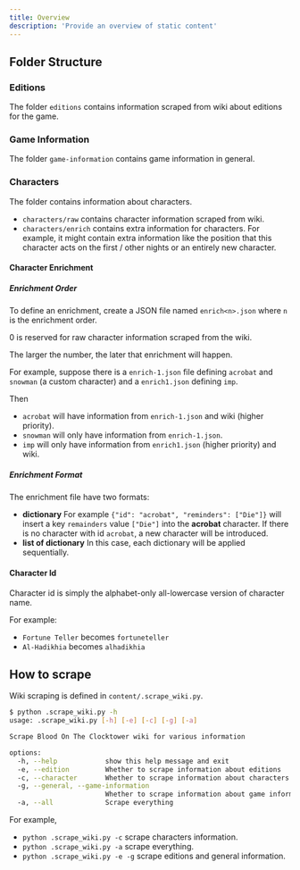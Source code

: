 ```yaml
---
title: Overview
description: 'Provide an overview of static content'
---
```


## Folder Structure

### Editions

The folder `editions` contains information scraped from wiki about editions for the game.

### Game Information

The folder `game-information` contains game information in general.

### Characters

The folder contains information about characters.

- `characters/raw` contains character information scraped from wiki.
- `characters/enrich` contains extra information for characters. For example, it might contain extra information like the position that this character acts on the first / other nights or an entirely new character.

#### Character Enrichment

##### Enrichment Order

To define an enrichment, create a JSON file named `enrich<n>.json` where `n` is the enrichment order.

0 is reserved for raw character information scraped from the wiki.

The larger the number, the later that enrichment will happen.

For example, suppose there is a `enrich-1.json` file defining `acrobat` and `snowman` (a custom character) and a `enrich1.json` defining `imp`.

Then

- `acrobat` will have information from `enrich-1.json` and wiki (higher priority).
- `snowman` will only have information from `enrich-1.json`.
- `imp` will only have information from `enrich1.json` (higher priority) and wiki.

##### Enrichment Format

The enrichment file have two formats:

- **dictionary** For example `{"id": "acrobat", "reminders": ["Die"]}` will insert a key `remainders` value `["Die"]` into the **acrobat** character. If there is no character with id `acrobat`, a new character will be introduced.
- **list of dictionary** In this case, each dictionary will be applied sequentially.

#### Character Id

Character id is simply the alphabet-only all-lowercase version of character name.

For example:

- `Fortune Teller` becomes `fortuneteller`
- `Al-Hadikhia` becomes `alhadikhia`

## How to scrape

Wiki scraping is defined in `content/.scrape_wiki.py`.

```bash
$ python .scrape_wiki.py -h
usage: .scrape_wiki.py [-h] [-e] [-c] [-g] [-a]

Scrape Blood On The Clocktower wiki for various information

options:
  -h, --help            show this help message and exit
  -e, --edition         Whether to scrape information about editions
  -c, --character       Whether to scrape information about characters
  -g, --general, --game-information
                        Whether to scrape information about game information in general
  -a, --all             Scrape everything
```

For example,

- `python .scrape_wiki.py -c` scrape characters information.
- `python .scrape_wiki.py -a` scrape everything.
- `python .scrape_wiki.py -e -g` scrape editions and general information.
